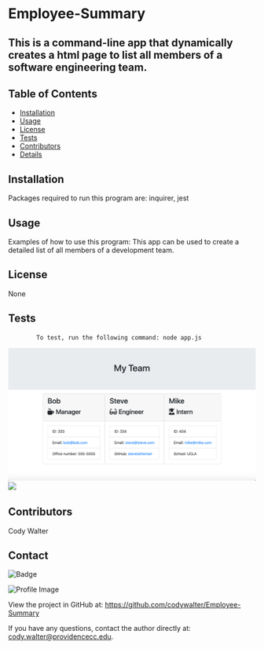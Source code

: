 # Employee-Summary

## This is a command-line app that dynamically creates a html page to list all members of a software engineering team.

## Table of Contents

- [Installation](#installation)
- [Usage](#usage)
- [License](#license)
- [Tests](#tests)
- [Contributors](#contributors)
- [Details](#details)

## Installation

Packages required to run this program are: inquirer, jest

## Usage

Examples of how to use this program: This app can be used to create a detailed list of all members of a development team.

## License

None

## Tests

            To test, run the following command: node app.js

![](./utils/Employee-Summary.png)
![](./utils/Employee-Summary-Demo.gif)

## Contributors

Cody Walter

## Contact

![Badge](https://img.shields.io/badge/Github-codywalter-4cbbb9)

![Profile Image](https://github.com/codywalter.png?size=50)

View the project in GitHub at: https://github.com/codywalter/Employee-Summary

If you have any questions, contact the author directly at: cody.walter@providencecc.edu.
